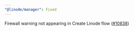 ```yaml
---
"@linode/manager": Fixed
---
```


Firewall warning not appearing in Create Linode flow ([#10838](https://github.com/linode/manager/pull/10838))
